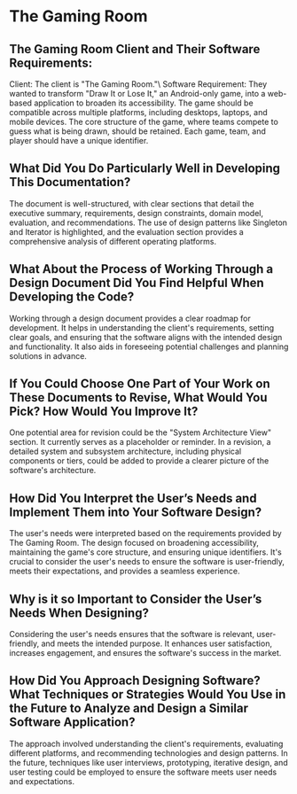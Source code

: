 # The Gaming Room

## The Gaming Room Client and Their Software Requirements:

Client: The client is "The Gaming Room."\\
Software Requirement: They wanted to transform "Draw It or Lose It," an Android-only game, into a web-based application to broaden its accessibility. The game should be compatible across multiple platforms, including desktops, laptops, and mobile devices. The core structure of the game, where teams compete to guess what is being drawn, should be retained. Each game, team, and player should have a unique identifier.

## What Did You Do Particularly Well in Developing This Documentation?

The document is well-structured, with clear sections that detail the executive summary, requirements, design constraints, domain model, evaluation, and recommendations. The use of design patterns like Singleton and Iterator is highlighted, and the evaluation section provides a comprehensive analysis of different operating platforms.

## What About the Process of Working Through a Design Document Did You Find Helpful When Developing the Code?

Working through a design document provides a clear roadmap for development. It helps in understanding the client's requirements, setting clear goals, and ensuring that the software aligns with the intended design and functionality. It also aids in foreseeing potential challenges and planning solutions in advance.

## If You Could Choose One Part of Your Work on These Documents to Revise, What Would You Pick? How Would You Improve It?

One potential area for revision could be the "System Architecture View" section. It currently serves as a placeholder or reminder. In a revision, a detailed system and subsystem architecture, including physical components or tiers, could be added to provide a clearer picture of the software's architecture.

## How Did You Interpret the User’s Needs and Implement Them into Your Software Design?

The user's needs were interpreted based on the requirements provided by The Gaming Room. The design focused on broadening accessibility, maintaining the game's core structure, and ensuring unique identifiers. It's crucial to consider the user's needs to ensure the software is user-friendly, meets their expectations, and provides a seamless experience.

## Why is it so Important to Consider the User’s Needs When Designing?

Considering the user's needs ensures that the software is relevant, user-friendly, and meets the intended purpose. It enhances user satisfaction, increases engagement, and ensures the software's success in the market.

## How Did You Approach Designing Software? What Techniques or Strategies Would You Use in the Future to Analyze and Design a Similar Software Application?

The approach involved understanding the client's requirements, evaluating different platforms, and recommending technologies and design patterns. In the future, techniques like user interviews, prototyping, iterative design, and user testing could be employed to ensure the software meets user needs and expectations.